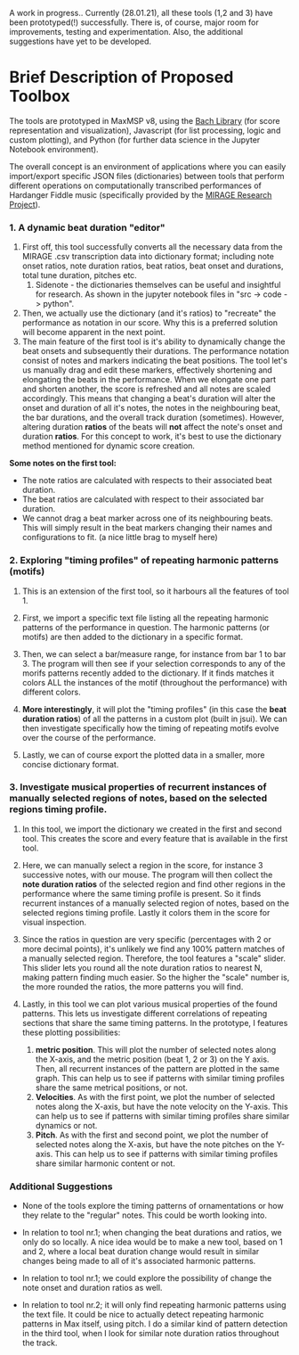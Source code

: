 A work in progress.. Currently (28.01.21), all these tools (1,2 and 3) have been prototyped(!) successfully. There is, of course, major room for improvements, testing and experimentation. Also, the additional suggestions have yet to be developed.

# Brief Description of Proposed Toolbox

The tools are prototyped in MaxMSP v8, using the [Bach Library](https://www.bachproject.net/) (for score representation and visualization), Javascript (for list processing, logic and custom plotting), and Python (for further data science in the Jupyter Notebook environment). 


The overall concept is an environment of applications where you can easily import/export specific JSON files (dictionaries) between tools that perform different operations on computationally transcribed performances of Hardanger Fiddle music (specifically provided by the [MIRAGE Research Project](https://www.uio.no/ritmo/english/projects/mirage/)).

### 1. **A dynamic beat duration "editor"**

1. First off, this tool successfully converts all the necessary data from the MIRAGE .csv transcription data into dictionary format; including note onset ratios, note duration ratios, beat ratios, beat onset and durations, total tune duration, pitches etc.
	1. Sidenote - the dictionaries themselves can be useful and insightful for research. As shown in the jupyter notebook files in "src -> code -> python". 
2. Then, we actually use the dictionary (and it's ratios) to "recreate" the performance as notation in our score. Why this is a preferred solution will become apparent in the next point.
3. The main feature of the first tool is it's ability to dynamically change the beat onsets and subsequently their durations. The performance notation consist of notes and markers indicating the beat positions. The tool let's us manually drag and edit these markers, effectively shortening and elongating the beats in the performance. When we elongate one part and shorten another, the score is refreshed and all notes are scaled accordingly. This means that changing a beat's duration will alter the onset and duration of all it's notes, the notes in the neighbouring beat, the bar durations, and the overall track duration (sometimes). However, altering duration **ratios** of the beats will **not** affect the note's onset and duration **ratios**. For this concept to work, it's best to use the dictionary method mentioned for dynamic score creation.

**Some notes on the first tool:**

* The note ratios are calculated with respects to their associated beat duration.
* The beat ratios are calculated with respect to their associated bar duration.
* We cannot drag a beat marker across one of its neighbouring beats. This will simply result in the beat markers changing their names and configurations to fit. (a nice little brag to myself here)

### 2. Exploring "timing profiles" of repeating harmonic patterns (motifs)

1. This is an extension of the first tool, so it harbours all the features of tool 1.

2. First, we import a specific text file listing all the repeating harmonic patterns of the performance in question. The harmonic patterns (or motifs) are then added to the dictionary in a specific format.

3. Then, we can select a bar/measure range, for instance from bar 1 to bar 3. The program will then see if your selection corresponds to any of the morifs patterns recently added to the dictionary. If it finds matches it colors ALL the instances of the motif (throughout the performance) with different colors.

4. **More interestingly**, it will plot the "timing profiles" (in this case the **beat duration ratios**) of all the patterns in a custom plot (built in jsui). We can then investigate specifically how the timing of repeating motifs evolve over the course of the performance. 

5. Lastly, we can of course export the plotted data in a smaller, more concise dictionary format.



### 3. Investigate musical properties of recurrent instances of manually selected regions of notes, based on the selected regions timing profile.

1. In this tool, we import the dictionary we created in the first and second tool. This creates the score and every feature that is available in the first tool.

2. Here, we can manually select a region in the score, for instance 3 successive notes, with our mouse. The program will then collect the **note duration ratios** of the selected region and find other regions in the performance where the same timing profile is present. So it finds recurrent instances of a manually selected region of notes, based on the selected regions timing profile. Lastly it colors them in the score for visual inspection.

3. Since the ratios in question are very specific (percentages with 2 or more decimal points), it's unlikely we find any 100% pattern matches of a manually selected region. Therefore, the tool features a "scale" slider. This slider lets you round all the note duration ratios to nearest N, making pattern finding much easier. So the higher the "scale" number is, the more rounded the ratios, the more patterns you will find.

4. Lastly, in this tool we can plot various musical properties of the found patterns. This lets us investigate different correlations of repeating sections that share the same timing patterns. In the prototype, I features these plotting possibilities:
	1. **metric position**. This will plot the number of selected notes along the X-axis, and the metric position (beat 1, 2 or 3) on the Y axis. Then, all recurrent instances of the pattern are plotted in the same graph. This can help us to see if patterns with similar timing profiles share the same metrical positions, or not. 
	2. **Velocities**. As with the first point, we plot the number of selected notes along the X-axis, but have the note velocity on the Y-axis. This can help us to see if patterns with similar timing profiles share similar dynamics or not.
	3. **Pitch**. As with the first and second point, we plot the number of selected notes along the X-axis, but have the note pitches on the Y-axis. This can help us to see if patterns with similar timing profiles share similar harmonic content or not.


### Additional Suggestions

* None of the tools explore the timing patterns of ornamentations or how they relate to the "regular" notes. This could be worth looking into.

* In relation to tool nr.1; when changing the beat durations and ratios, we only do so locally. A nice idea would be to make a new tool, based on 1 and 2, where a local beat duration change would result in similar changes being made to all of it's associated harmonic patterns.

* In relation to tool nr.1; we could explore the possibility of change the note onset and duration ratios as well.
	
* In relation to tool nr.2; it will only find repeating harmonic patterns using the text file. It could be nice to actually detect repeating harmonic patterns in Max itself, using pitch. I do a similar kind of pattern detection in the third tool, when I look for similar note duration ratios throughout the track.
